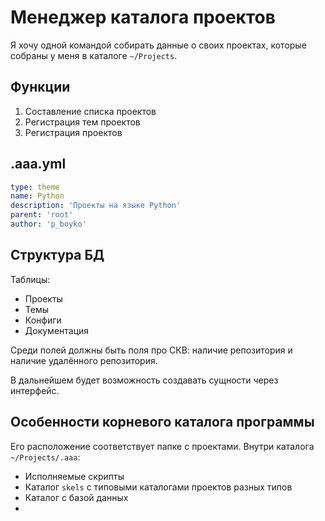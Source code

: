 # Менеджер каталога проектов

Я хочу одной командой собирать данные о своих проектах, которые собраны у меня в каталоге `~/Projects`.

## Функции

1. Составление списка проектов
2. Регистрация тем проектов
3. Регистрация проектов

## .aaa.yml

```yaml
type: theme
name: Python
description: 'Проекты на языке Python'
parent: 'root'
author: 'p_boyko'
```


## Структура БД

Таблицы:

- Проекты
- Темы
- Конфиги
- Документация

Среди полей должны быть поля про СКВ: наличие репозитория и наличие удалённого репозитория.

В дальнейшем будет возможность создавать сущности через интерфейс.

## Особенности корневого каталога программы

Его расположение соответствует папке с проектами. Внутри каталога `~/Projects/.aaa`:

- Исполняемые скрипты
- Каталог `skels` с типовыми каталогами проектов разных типов
- Каталог с базой данных
- 


